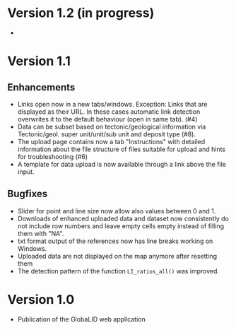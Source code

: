 # Version 1.2 (in progress)

* 

# Version 1.1

## Enhancements

* Links open now in a new tabs/windows. Exception: Links that are displayed as their URL. In these cases automatic link detection overwrites it to the default behaviour (open in same tab).  (#4)
* Data can be subset based on tectonic/geological information via Tectonic/geol. super unit/unit/sub unit and deposit type (#8). 
* The upload page contains now a tab "Instructions" with detailed information about the file structure of files suitable for upload and hints for troubleshooting (#6)
* A template for data upload is now available through a link above the file input. 

## Bugfixes

* Slider for point and line size now allow also values between 0 and 1. 
* Downloads of enhanced uploaded data and dataset now consistently do not include row numbers and leave empty cells empty instead of filling them with "NA".
* txt format output of the references now has line breaks working on Windows. 
* Uploaded data are not displayed on the map anymore after resetting them
* The detection pattern of the function `LI_ratios_all()` was improved. 

# Version 1.0 

* Publication of the GlobaLID web application